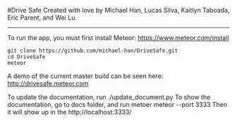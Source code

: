 #Drive Safe
Created with love by Michael Han, Lucas Silva, Kaitlyn Taboada, Eric Parent, and Wei Lu.

---

To run the app, you must first install Meteor: https://www.meteor.com/install

```
git clone https://github.com/michael-han/DriveSafe.git
cd DriveSafe
meteor
```

A demo of the current master build can be seen here: http://drivesafe.meteor.com

To update the documentation, run ./update_document.py
To show the documentation, go to docs folder, and run metoer meteor --port 3333
Then it will show up in the http://localhost:3333/

